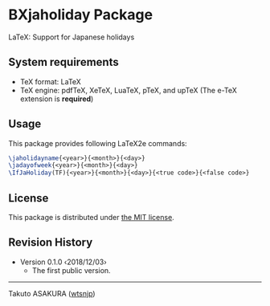 # BXjaholiday Package

LaTeX: Support for Japanese holidays

## System requirements

* TeX format: LaTeX
* TeX engine: pdfTeX, XeTeX, LuaTeX, pTeX, and upTeX (The e-TeX extension is **required**)

## Usage

This package provides following LaTeX2e commands:

```tex
\jaholidayname{<year>}{<month>}{<day>}
\jadayofweek{<year>}{<month>}{<day>}
\IfJaHoliday(TF){<year>}{<month>}{<day>}{<true code>}{<false code>}
```

## License

This package is distributed under [the MIT license](./LICENSE).

## Revision History

* Version 0.1.0  ‹2018/12/03›
	 * The first public version.

---

Takuto ASAKURA ([wtsnjp](https://twitter.com/wtsnjp))
